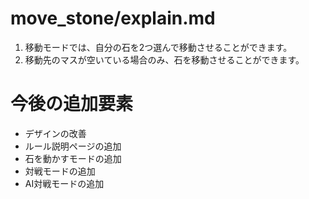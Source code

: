 # move_stone/explain.md
1. 移動モードでは、自分の石を2つ選んで移動させることができます。
2. 移動先のマスが空いている場合のみ、石を移動させることができます。


# 今後の追加要素
- デザインの改善
- ルール説明ページの追加
- 石を動かすモードの追加
- 対戦モードの追加
- AI対戦モードの追加